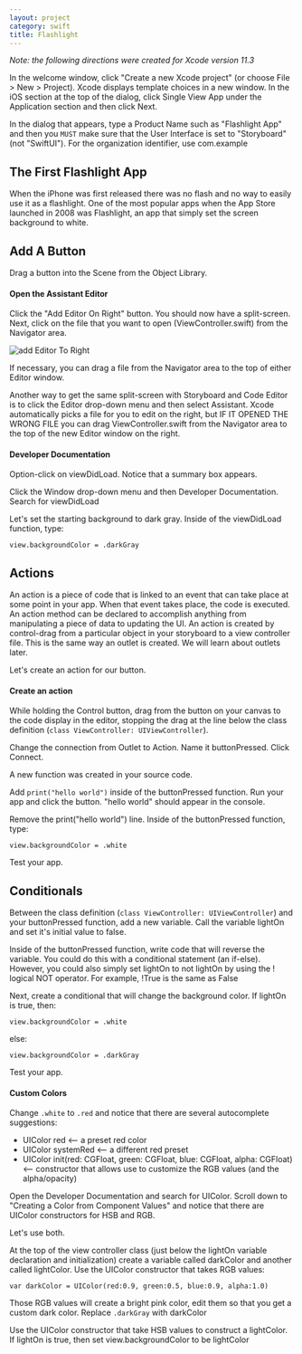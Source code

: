 ```yaml
---
layout: project
category: swift
title: Flashlight
---
```

_Note: the following directions were created for Xcode version 11.3_

In the welcome window, click "Create a new Xcode project" (or choose File > New > Project).
Xcode displays template choices in a new window.
In the iOS section at the top of the dialog, click Single View App under the Application section and then click Next.

In the dialog that appears, type a Product Name such as "Flashlight App" and then you ```MUST``` make sure that the User Interface is set to "Storyboard" (not "SwiftUI"). For the organization identifier, use com.example

## The First Flashlight App

When the iPhone was first released there was no flash and no way to easily use it as a flashlight. One of the most popular apps when the App Store launched in 2008 was Flashlight, an app that simply set the screen background to white.

## Add A Button

Drag a button into the Scene from the Object Library.

#### Open the Assistant Editor

Click the "Add Editor On Right" button. You should now have a split-screen. Next, click on the file that you want to open (ViewController.swift) from the Navigator area.

![add Editor To Right](/gd/swift/img/addEditorToRight.gif)

If necessary, you can drag a file from the Navigator area to the top of either Editor window.

Another way to get the same split-screen with Storyboard and Code Editor is to click the Editor drop-down menu and then select Assistant. Xcode automatically picks a file for you to edit on the right, but IF IT OPENED THE WRONG FILE you can drag ViewController.swift from the Navigator area to the top of the new Editor window on the right.

#### Developer Documentation

Option-click on viewDidLoad. Notice that a summary box appears.

Click the Window drop-down menu and then Developer Documentation. Search for viewDidLoad

Let's set the starting background to dark gray. Inside of the viewDidLoad function, type:
```
view.backgroundColor = .darkGray
```

## Actions

An action is a piece of code that is linked to an event that can take place at some point in your app. When that event takes place, the code is executed. An action method can be declared to accomplish anything from manipulating a piece of data to updating the UI.
An action is created by control-drag from a particular object in your storyboard to a view controller file. This is the same way an outlet is created. We will learn about outlets later.

Let's create an action for our button.

#### Create an action

While holding the Control button, drag from the button on your canvas to the code display in the editor, stopping the drag at the line below the class definition (```class ViewController: UIViewController```).

Change the connection from Outlet to Action. Name it buttonPressed. Click Connect.

A new function was created in your source code.

Add ```print("hello world")``` inside of the buttonPressed function. Run your app and click the button. "hello world" should appear in the console.

Remove the print("hello world") line. Inside of the buttonPressed function, type:
```
view.backgroundColor = .white
```

Test your app.


## Conditionals

Between the class definition (```class ViewController: UIViewController```) and your buttonPressed function, add a new variable. Call the variable lightOn and set it's initial value to false.

Inside of the buttonPressed function, write code that will reverse the variable. You could do this with a conditional statement (an if-else). However, you could also simply set lightOn to not lightOn by using the ! logical NOT operator. For example, !True is the same as False

Next, create a conditional that will change the background color. If lightOn is true, then:
```
view.backgroundColor = .white
```
else:
```
view.backgroundColor = .darkGray
```

Test your app.

#### Custom Colors

Change ```.white``` to ```.red``` and notice that there are several autocomplete suggestions:
  - UIColor red <-- a preset red color
  - UIColor systemRed <-- a different red preset
  - UIColor init(red: CGFloat, green: CGFloat, blue: CGFloat, alpha: CGFloat) <-- constructor that allows use to customize the RGB values (and the alpha/opacity)

Open the Developer Documentation and search for UIColor. Scroll down to "Creating a Color from Component Values" and notice that there are UIColor constructors for HSB and RGB.

Let's use both.

At the top of the view controller class (just below the lightOn variable declaration and initialization) create a variable called darkColor and another called lightColor. Use the UIColor constructor that takes RGB values:
```
var darkColor = UIColor(red:0.9, green:0.5, blue:0.9, alpha:1.0)
```
Those RGB values will create a bright pink color, edit them so that you get a custom dark color. Replace ```.darkGray``` with darkColor

Use the UIColor constructor that take HSB values to construct a lightColor. If lightOn is true, then set view.backgroundColor to be lightColor

